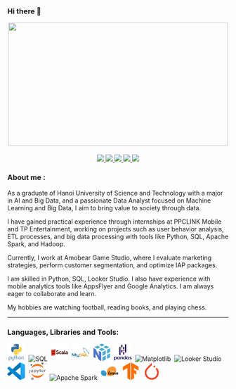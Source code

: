 ### Hi there 👋

<!-- Image -->
<div align="center">
  <img src="https://media.giphy.com/media/dWesBcTLavkZuG35MI/giphy.gif" width="500" height="280"/>
</div>

</br>
<!-- Link Social Network -->
<div id="badges" align="center">
  <a href="https://www.hackerrank.com/lhduc02/">
    <img src="https://img.shields.io/badge/Hackerrank-89d16b?style=for-the-badge&logo=HackerRank&logoColor=white">
  </a>
  <a href="https://leetcode.com/u/lhduc02/">
    <img src="https://img.shields.io/badge/LeetCode-yellow?style=for-the-badge&logo=leetcode&logoColor=black">
  </a>
  <a href="https://www.linkedin.com/in/lhduc02/">
    <img src="https://img.shields.io/badge/LinkedIn-blue?style=for-the-badge&logo=linkedin&logoColor=white">
  </a>
  <a href="https://code.viblo.asia/users/duc.lh205067">
    <img src="https://img.shields.io/badge/Viblo%20Code-grey?style=for-the-badge&logo=viblo&logoColor=black">
  </a>
  <a href="https://developers.google.com/profile/u/lhduc02/">
    <img src="https://img.shields.io/badge/Google%20Dev-b0b30b?style=for-the-badge&logo=google&logoColor=black">
  </a>
</div>

### About me :

As a graduate of Hanoi University of Science and Technology with a major in AI and Big Data, and a passionate Data Analyst focused on Machine Learning and Big Data, I aim to bring value to society through data.

I have gained practical experience through internships at PPCLINK Mobile and TP Entertainment, working on projects such as user behavior analysis, ETL processes, and big data processing with tools like Python, SQL, Apache Spark, and Hadoop.

Currently, I work at Amobear Game Studio, where I evaluate marketing strategies, perform customer segmentation, and optimize IAP packages.

I am skilled in Python, SQL, Looker Studio. I also have experience with mobile analytics tools like AppsFlyer and Google Analytics. I am always eager to collaborate and learn.

My hobbies are watching football, reading books, and playing chess.

---

### Languages, Libraries and Tools:
<div>
  <img src="https://github.com/devicons/devicon/blob/master/icons/python/python-original-wordmark.svg" title="Python" alt="Python" width="40" height="40"/>&nbsp;
  <img src="https://symbols.getvecta.com/stencil_28/61_sql-database-generic.90b41636a8.svg" title="SQL"  alt="SQL" width="40" height="40"/>&nbsp;
  <img src="https://github.com/devicons/devicon/blob/master/icons/scala/scala-original-wordmark.svg" title="Scala" alt="Scala" width="40" height="40"/>&nbsp;
  <img src="https://github.com/devicons/devicon/blob/master/icons/mysql/mysql-original-wordmark.svg" title="MySQL"  alt="MySQL" width="40" height="40"/>&nbsp;
  <img src="https://github.com/devicons/devicon/blob/master/icons/numpy/numpy-original.svg" title="NumPy"  alt="NumPy" width="40" height="40"/>&nbsp;
  <img src="https://github.com/devicons/devicon/blob/master/icons/pandas/pandas-original-wordmark.svg" title="Pandas"  alt="Pandas" width="40" height="40"/>&nbsp;
  <img src="https://upload.wikimedia.org/wikipedia/commons/0/01/Created_with_Matplotlib-logo.svg" title="Matplotlib"  alt="Matplotlib" width="40" height="40"/>&nbsp;
  <img src="https://www.svgrepo.com/show/354012/looker-icon.svg" title="Looker Studio"  alt="Looker Studio" width="40" height="40"/>&nbsp;
  <img src="https://github.com/devicons/devicon/blob/master/icons/vscode/vscode-original.svg" title="Visual Studio Code"  alt="Visual Studio Code" width="40" height="40"/>&nbsp;
  <img src="https://github.com/devicons/devicon/blob/master/icons/jupyter/jupyter-original-wordmark.svg" title="Jupyter Notebook"  alt="Jupyter Notebook" width="40" height="40"/>&nbsp;
  <img src="https://upload.wikimedia.org/wikipedia/commons/f/f3/Apache_Spark_logo.svg" title="Apache Spark"  alt="Apache Spark" width="40" height="40"/>&nbsp;
  <img src="https://github.com/devicons/devicon/blob/master/icons/scikitlearn/scikitlearn-original.svg" title="Scikit learn"  alt="Scikit learn" width="40" height="40"/>&nbsp;
  <img src="https://github.com/devicons/devicon/blob/master/icons/tensorflow/tensorflow-original.svg" title="Tensorflow"  alt="Tensorflow" width="40" height="40"/>&nbsp;
  <img src="https://github.com/devicons/devicon/blob/master/icons/pytorch/pytorch-original.svg" title="PyTorch"  alt="PyTorch" width="40" height="40"/>&nbsp;
</div>
